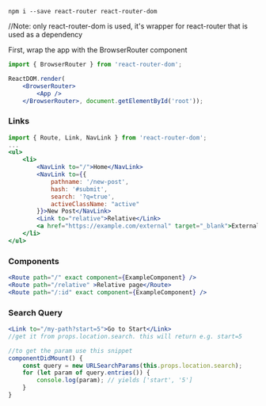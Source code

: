 ```npm
npm i --save react-router react-router-dom
```
//Note: only react-router-dom is used, it's wrapper for react-router that is used as a dependency


First, wrap the app with the BrowserRouter component
```jsx
import { BrowserRouter } from 'react-router-dom';

ReactDOM.render(
    <BrowserRouter>
        <App />
    </BrowserRouter>, document.getElementById('root'));
```

### Links

```jsx
import { Route, Link, NavLink } from 'react-router-dom';
...
<ul>
    <li>
        <NavLink to="/">Home</NavLink>
        <NavLink to={{
            pathname: '/new-post',
            hash: '#submit',
            search: '?q=true',
            activeClassName: "active"
        }}>New Post</NavLink>
        <Link to="relative">Relative</Link>
        <a href="https://example.com/external" target="_blank">External</a>
    </li>
</ul>
```

### Components

```jsx
<Route path="/" exact component={ExampleComponent} />
<Route path="/relative" >Relative page</Route>
<Route path="/:id" exact component={ExampleComponent} />
```

### Search Query

```jsx
<Link to="/my-path?start=5">Go to Start</Link>
//get it from props.location.search. this will return e.g. start=5

//to get the param use this snippet
componentDidMount() {
    const query = new URLSearchParams(this.props.location.search);
    for (let param of query.entries()) {
        console.log(param); // yields ['start', '5']
    }
}
```
